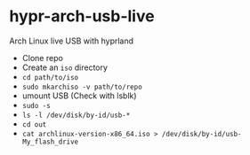 # hypr-arch-usb-live
Arch Linux live USB with hyprland

- Clone repo
- Create an `iso` directory
- `cd path/to/iso`
- `sudo mkarchiso -v path/to/repo`
- umount USB (Check with lsblk)
- `sudo -s`
- `ls -l /dev/disk/by-id/usb-*`
- `cd out`
- `cat archlinux-version-x86_64.iso > /dev/disk/by-id/usb-My_flash_drive`
